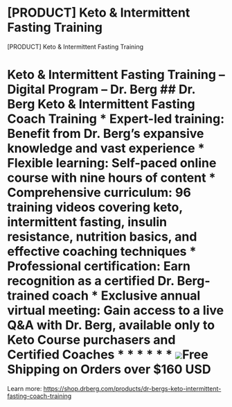 # [PRODUCT] Keto & Intermittent Fasting Training

[PRODUCT] Keto & Intermittent Fasting Training
# Keto & Intermittent Fasting Training – Digital Program – Dr. Berg ## Dr. Berg Keto & Intermittent Fasting Coach Training * **Expert-led training:** Benefit from Dr. Berg’s expansive knowledge and vast experience * **Flexible learning:** Self-paced online course with nine hours of content * **Comprehensive curriculum:** 96 training videos covering keto, intermittent fasting, insulin resistance, nutrition basics, and effective coaching techniques * **Professional certification:** Earn recognition as a certified Dr. Berg-trained coach * **Exclusive annual virtual meeting:** Gain access to a live Q&A with Dr. Berg, available only to Keto Course purchasers and Certified Coaches * * * * * * ![](https://shop.drberg.com/cdn/shop/files/free-shipping-truck-icon.png?v=17164945451504368884)Free Shipping on Orders over $160 USD
Learn more: https://shop.drberg.com/products/dr-bergs-keto-intermittent-fasting-coach-training
